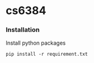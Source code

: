 # cs6384

### Installation
Install python packages
   ```Shell
   pip install -r requirement.txt
   ```
